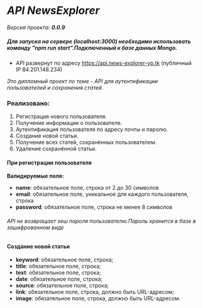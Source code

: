 # *API NewsExplorer*
*Версия проекта: **0.0.9***

##### Для запуска на сервере (localhost:3000) необходимо использовать команду "npm run start".Подключенный к базе данных Mongo.
- API развернут по адресу https://api.news-explorer-yp.tk  (публичный IP 84.201.148.234)

*Это дипломный проект  по теме - API для аутентификации пользователей и сохранения статей.*
### Реализовано:
1. Регистрация нового пользователя.
2. Получение информации о пользователе.
3. Аутентификация пользователя по адресу почты и паролю.
4. Создание новой статьи.
5. Получение всех статей, сохранённых пользователем.
6. Удаление сохранённой статьи.

#### При регистрации пользователя
 **Валидируемые поля:**
 - **name**: обязательное поле, строка от 2 до 30 символов
 - **email**: обязательное поле, уникальное для каждого пользователя, строка
 - **password**: обязательное поле, строка не менее 8 символов
 
###### API не возвращает хеш пароля пользователю.Пароль хранится в базе в зашифрованном виде

####  Создание новой статьи
- **keyword**: обязательное поле, строка;
- **title**: обязательное поле, строка;
- **text**: обязательное поле, строка;
- **date**: обязательное поле, строка;
- **source**: обязательное поле, строка;
- **link**: обязательное поле, строка, должно быть URL-адресом;
- **image**: обязательное поле, строка, должно быть URL-адресом.


